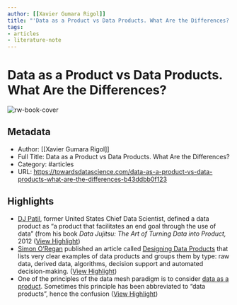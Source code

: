 ```yaml
---
author: [[Xavier Gumara Rigol]]
title: "'Data as a Product vs Data Products. What Are the Differences?'"
tags: 
- articles
- literature-note
---
```

# Data as a Product vs Data Products. What Are the Differences?

![rw-book-cover](https://miro.medium.com/max/1000/0*XeHjlfiKO2_w6KYk)

## Metadata
- Author: [[Xavier Gumara Rigol]]
- Full Title: Data as a Product vs Data Products. What Are the Differences?
- Category: #articles
- URL: https://towardsdatascience.com/data-as-a-product-vs-data-products-what-are-the-differences-b43ddbb0f123

## Highlights
- [DJ Patil](https://twitter.com/dpatil), former United States Chief Data Scientist, defined a data product as “a product that facilitates an end goal through the use of data” (from his book *Data Jujitsu: The Art of Turning Data into Product,* 2012 ([View Highlight](https://read.readwise.io/read/01gqcqcr9ry9wz5kdf7mfbp4cq))
- [Simon O’Regan](https://twitter.com/Simon_O_Regan) published an article called [Designing Data Products](https://towardsdatascience.com/designing-data-products-b6b93edf3d23) that lists very clear examples of data products and groups them by type: raw data, derived data, algorithms, decision support and automated decision-making. ([View Highlight](https://read.readwise.io/read/01gqcqdfawncc7ra4yct15swyh))
- One of the principles of the data mesh paradigm is to consider [data as a product](https://martinfowler.com/articles/data-mesh-principles.html#DataAsAProduct). Sometimes this principle has been abbreviated to “data products”, hence the confusion ([View Highlight](https://read.readwise.io/read/01gqcqj5ydrpa54rqtq4apfk4m))
